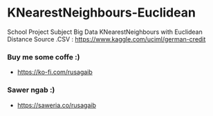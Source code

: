 # KNearestNeighbours-Euclidean
School Project Subject Big Data KNearestNeighbours with Euclidean Distance 
Source .CSV : https://www.kaggle.com/uciml/german-credit

### Buy me some coffe :)
  * https://ko-fi.com/rusagaib

### Sawer ngab :)
  * https://saweria.co/rusagaib
